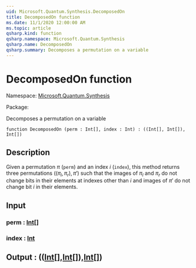 ```yaml
---
uid: Microsoft.Quantum.Synthesis.DecomposedOn
title: DecomposedOn function
ms.date: 11/1/2020 12:00:00 AM
ms.topic: article
qsharp.kind: function
qsharp.namespace: Microsoft.Quantum.Synthesis
qsharp.name: DecomposedOn
qsharp.summary: Decomposes a permutation on a variable
---
```


# DecomposedOn function

Namespace: [Microsoft.Quantum.Synthesis](xref:Microsoft.Quantum.Synthesis)

Package: [](https://nuget.org/packages/)


Decomposes a permutation on a variable

```qsharp
function DecomposedOn (perm : Int[], index : Int) : ((Int[], Int[]), Int[])
```


## Description

Given a permutation $\pi$ (`perm`) and an index $i$ (`index`), this methodreturns three permutations $((\pi_l, \pi_r), \pi')$ such that the imagesof $\pi_l$ and $\pi_r$ do not change bits in their elements at indexes otherthan $i$ and images of $\pi'$ do not change bit $i$ in their elements.

## Input

### perm : [Int](xref:microsoft.quantum.lang-ref.int)[]




### index : [Int](xref:microsoft.quantum.lang-ref.int)





## Output : (([Int](xref:microsoft.quantum.lang-ref.int)[],[Int](xref:microsoft.quantum.lang-ref.int)[]),[Int](xref:microsoft.quantum.lang-ref.int)[])

